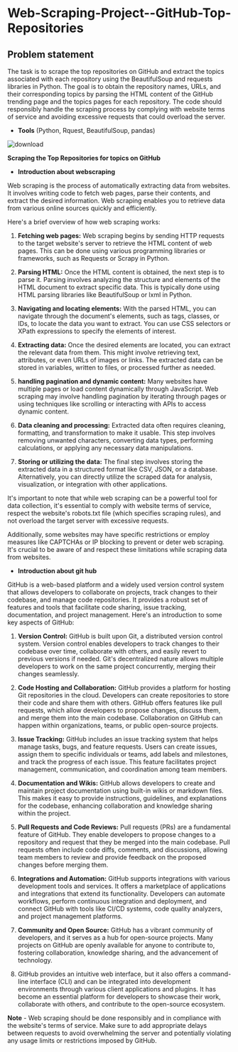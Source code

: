 # Web-Scraping-Project--GitHub-Top-Repositories

 ## Problem statement

The task is to scrape the top repositories on GitHub and extract the topics associated with each repository using the BeautifulSoup and requests libraries in Python. The goal is to obtain the repository names, URLs, and their corresponding topics by parsing the HTML content of the GitHub trending page and the topics pages for each repository. The code should responsibly handle the scraping process by complying with website terms of service and avoiding excessive requests that could overload the server.


- **Tools**
(Python, Rquest, BeautifulSoup, pandas)


![download](https://github.com/pmgumble/Web-Scraping-Project--GitHub-Top-Repositories/assets/96189065/c1989757-ccc2-4927-9f42-cf166bbbfc84)



**Scraping the Top Repositories for topics on GitHub**

- **Introduction about webscraping**

Web scraping is the process of automatically extracting data from websites. It involves writing code to fetch web pages, parse their contents, and extract the desired information. Web scraping enables you to retrieve data from various online sources quickly and efficiently.

Here's a brief overview of how web scraping works:

1. **Fetching web pages:** Web scraping begins by sending HTTP requests to the target website's server to retrieve the HTML content of web pages. This can be done using various programming libraries or frameworks, such as Requests or Scrapy in Python.

2. **Parsing HTML:** Once the HTML content is obtained, the next step is to parse it. Parsing involves analyzing the structure and elements of the HTML document to extract specific data. This is typically done using HTML parsing libraries like BeautifulSoup or lxml in Python.

3. **Navigating and locating elements:** With the parsed HTML, you can navigate through the document's elements, such as tags, classes, or IDs, to locate the data you want to extract. You can use CSS selectors or XPath expressions to specify the elements of interest.

4. **Extracting data:** Once the desired elements are located, you can extract the relevant data from them. This might involve retrieving text, attributes, or even URLs of images or links. The extracted data can be stored in variables, written to files, or processed further as needed.

5. **handling pagination and dynamic content:** Many websites have multiple pages or load content dynamically through JavaScript. Web scraping may involve handling pagination by iterating through pages or using techniques like scrolling or interacting with APIs to access dynamic content.

6. **Data cleaning and processing:** Extracted data often requires cleaning, formatting, and transformation to make it usable. This step involves removing unwanted characters, converting data types, performing calculations, or applying any necessary data manipulations.

7. **Storing or utilizing the data:** The final step involves storing the extracted data in a structured format like CSV, JSON, or a database. Alternatively, you can directly utilize the scraped data for analysis, visualization, or integration with other applications.

It's important to note that while web scraping can be a powerful tool for data collection, it's essential to comply with website terms of service, respect the website's robots.txt file (which specifies scraping rules), and not overload the target server with excessive requests.

Additionally, some websites may have specific restrictions or employ measures like CAPTCHAs or IP blocking to prevent or deter web scraping. It's crucial to be aware of and respect these limitations while scraping data from websites.




- **Introduction about git hub**

GitHub is a web-based platform and a widely used version control system that allows developers to collaborate on projects, track changes to their codebase, and manage code repositories. It provides a robust set of features and tools that facilitate code sharing, issue tracking, documentation, and project management. Here's an introduction to some key aspects of GitHub:

1. **Version Control:** GitHub is built upon Git, a distributed version control system. Version control enables developers to track changes to their codebase over time, collaborate with others, and easily revert to previous versions if needed. Git's decentralized nature allows multiple developers to work on the same project concurrently, merging their changes seamlessly.

2. **Code Hosting and Collaboration:** GitHub provides a platform for hosting Git repositories in the cloud. Developers can create repositories to store their code and share them with others. GitHub offers features like pull requests, which allow developers to propose changes, discuss them, and merge them into the main codebase. Collaboration on GitHub can happen within organizations, teams, or public open-source projects.

3. **Issue Tracking:** GitHub includes an issue tracking system that helps manage tasks, bugs, and feature requests. Users can create issues, assign them to specific individuals or teams, add labels and milestones, and track the progress of each issue. This feature facilitates project management, communication, and coordination among team members.

4. **Documentation and Wikis:** GitHub allows developers to create and maintain project documentation using built-in wikis or markdown files. This makes it easy to provide instructions, guidelines, and explanations for the codebase, enhancing collaboration and knowledge sharing within the project.

5. **Pull Requests and Code Reviews:** Pull requests (PRs) are a fundamental feature of GitHub. They enable developers to propose changes to a repository and request that they be merged into the main codebase. Pull requests often include code diffs, comments, and discussions, allowing team members to review and provide feedback on the proposed changes before merging them.

6. **Integrations and Automation:** GitHub supports integrations with various development tools and services. It offers a marketplace of applications and integrations that extend its functionality. Developers can automate workflows, perform continuous integration and deployment, and connect GitHub with tools like CI/CD systems, code quality analyzers, and project management platforms.

7. **Community and Open Source:** GitHub has a vibrant community of developers, and it serves as a hub for open-source projects. Many projects on GitHub are openly available for anyone to contribute to, fostering collaboration, knowledge sharing, and the advancement of technology.

8. GitHub provides an intuitive web interface, but it also offers a command-line interface (CLI) and can be integrated into development environments through various client applications and plugins. It has become an essential platform for developers to showcase their work, collaborate with others, and contribute to the open-source ecosystem.





**Note** - 
Web scraping should be done responsibly and in compliance with the website's terms of service. Make sure to add appropriate delays between requests to avoid overwhelming the server and potentially violating any usage limits or restrictions imposed by GitHub.
